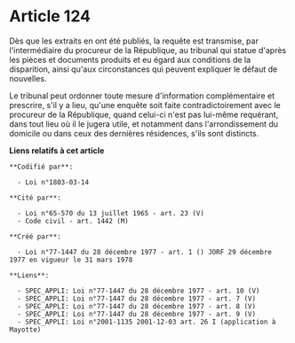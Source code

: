 # Article 124

Dès que les extraits en ont été publiés, la requête est transmise, par l'intermédiaire du procureur de la République, au
tribunal qui statue d'après les pièces et documents produits et eu égard aux conditions de la disparition, ainsi qu'aux
circonstances qui peuvent expliquer le défaut de nouvelles.

Le tribunal peut ordonner toute mesure d'information complémentaire et prescrire, s'il y a lieu, qu'une enquête soit faite
contradictoirement avec le procureur de la République, quand celui-ci n'est pas lui-même requérant, dans tout lieu où il le
jugera utile, et notamment dans l'arrondissement du domicile ou dans ceux des dernières résidences, s'ils sont distincts.

**Liens relatifs à cet article**

	**Codifié par**:

	  - Loi n°1803-03-14

	**Cité par**:

	  - Loi n°65-570 du 13 juillet 1965 - art. 23 (V)
	  - Code civil - art. 1442 (M)

	**Créé par**:

	  - Loi n°77-1447 du 28 décembre 1977 - art. 1 () JORF 29 décembre 1977 en vigueur le 31 mars 1978

	**Liens**:

	  - SPEC_APPLI: Loi n°77-1447 du 28 décembre 1977 - art. 10 (V)
	  - SPEC_APPLI: Loi n°77-1447 du 28 décembre 1977 - art. 7 (V)
	  - SPEC_APPLI: Loi n°77-1447 du 28 décembre 1977 - art. 8 (V)
	  - SPEC_APPLI: Loi n°77-1447 du 28 décembre 1977 - art. 9 (V)
	  - SPEC_APPLI: Loi n°2001-1135 2001-12-03 art. 26 I (application à Mayotte)
